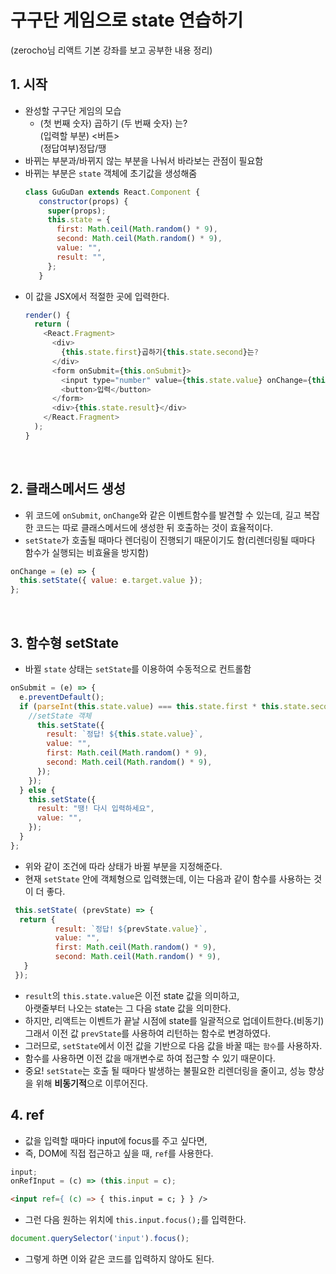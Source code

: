 # 구구단 게임으로 state 연습하기
(zerocho님 리액트 기본 강좌를 보고 공부한 내용 정리)

## 1. 시작
- 완성할 구구단 게임의 모습  
  - (첫 번째 숫자) 곱하기 (두 번째 숫자) 는?  
    (입력할 부분) <버튼>  
    (정답여부)정답/땡
- 바뀌는 부분과/바뀌지 않는 부분을 나눠서 바라보는 관점이 필요함
- 바뀌는 부분은 `state` 객체에 초기값을 생성해줌
  ```javascript
  class GuGuDan extends React.Component {
     constructor(props) {
       super(props);
       this.state = {
         first: Math.ceil(Math.random() * 9),
         second: Math.ceil(Math.random() * 9),
         value: "",
         result: "",
       };
     }
  ```
- 이 값을 JSX에서 적절한 곳에 입력한다.
  ```javascript
  render() {
    return (
      <React.Fragment>
        <div>
          {this.state.first}곱하기{this.state.second}는?
        </div>
        <form onSubmit={this.onSubmit}>
          <input type="number" value={this.state.value} onChange={this.onChange} />
          <button>입력</button>
        </form>
        <div>{this.state.result}</div>
      </React.Fragment>
    );
  }
  ```  
&nbsp;  
## 2. 클래스메서드 생성
  - 위 코드에 `onSubmit`, `onChange`와 같은 이벤트함수를 발견할 수 있는데, 길고 복잡한 코드는 따로 클래스메서드에 생성한 뒤 호출하는 것이 효율적이다.
  - `setState`가 호출될 때마다 렌더링이 진행되기 때문이기도 함(리렌더링될 때마다 함수가 실행되는 비효율을 방지함)
  ```javascript
  onChange = (e) => {
    this.setState({ value: e.target.value });
  };
  ```  
&nbsp;  
## 3. 함수형 setState
  - 바뀔 `state` 상태는 `setState`를 이용하여 수동적으로 컨트롤함
  ```javascript
  onSubmit = (e) => {
    e.preventDefault();
    if (parseInt(this.state.value) === this.state.first * this.state.second) {
      //setState 객체
        this.setState({
          result: `정답! ${this.state.value}`,
          value: "",
          first: Math.ceil(Math.random() * 9),
          second: Math.ceil(Math.random() * 9),
        });
      });
    } else {
      this.setState({
        result: "땡! 다시 입력하세요",
        value: "",
      });
    }
  };
  ```
  - 위와 같이 조건에 따라 상태가 바뀔 부분을 지정해준다.
  - 현재 `setState` 안에 객체형으로 입력했는데, 이는 다음과 같이 함수를 사용하는 것이 더 좋다.
  ```javascript
   this.setState( (prevState) => {
   	return {
            result: `정답! ${prevState.value}`,
            value: "",
            first: Math.ceil(Math.random() * 9),
            second: Math.ceil(Math.random() * 9),
     }
   });
  ```
  - `result`의 `this.state.value`은 이전 state 값을 의미하고,  
    아랫줄부터 나오는 state는 그 다음 state 값을 의미한다.  
  - 하지만, 리액트는 이벤트가 끝날 시점에 state를 일괄적으로 업데이트한다.(비동기)  
    그래서 이전 값 `prevState`를 사용하여 리턴하는 함수로 변경하였다.  
  - 그러므로, `setState`에서 이전 값을 기반으로 다음 값을 바꿀 때는 `함수`를 사용하자.
  - 함수를 사용하면 이전 값을 매개변수로 하여 접근할 수 있기 때문이다.   
  - 중요! `setState`는 호출 될 때마다 발생하는 불필요한 리렌더링을 줄이고, 성능 향상을 위해 **비동기적**으로 이루어진다.
&nbsp;  
## 4. ref
  - 값을 입력할 때마다 input에 focus를 주고 싶다면, 
  - 즉, DOM에 직접 접근하고 싶을 때, `ref`를 사용한다.
  ```javascript
  input;
  onRefInput = (c) => (this.input = c);
  ```
  ```html
  <input ref={ (c) => { this.input = c; } } />
  ```
  
  - 그런 다음 원하는 위치에 `this.input.focus();`를 입력한다.
  ```javascript
  document.querySelector('input').focus();
  ```
  - 그렇게 하면 이와 같은 코드를 입력하지 않아도 된다.
